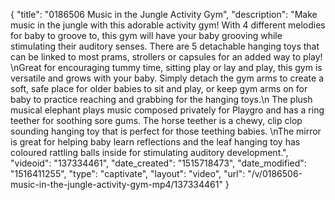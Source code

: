 {
    "title": "0186506 Music in the Jungle Activity Gym",
    "description": "Make music in the jungle with this adorable activity gym! With 4 different melodies for baby to groove to, this gym will have your baby grooving while stimulating their auditory senses. There are 5 detachable hanging toys that can be linked to most prams, strollers or capsules for an added way to play! \nGreat for encouraging tummy time, sitting play or lay and play, this gym is versatile and grows with your baby. Simply detach the gym arms to create a soft, safe place for older babies to sit and play, or keep gym arms on for baby to practice reaching and grabbing for the hanging toys.\n The plush musical elephant plays music composed privately for Playgro and has a ring teether for soothing sore gums. The horse teether is a chewy, clip clop sounding hanging toy that is perfect for those teething babies. \nThe mirror is great for helping baby learn reflections and the leaf hanging toy has coloured rattling balls inside for stimulating auditory development.",
    "videoid": "137334461",
    "date_created": "1515718473",
    "date_modified": "1516411255",
    "type": "captivate",
    "layout": "video",
    "url": "\/v\/0186506-music-in-the-jungle-activity-gym-mp4\/137334461"
}
